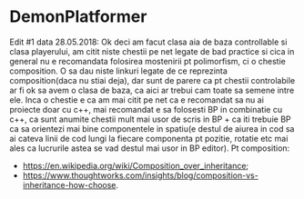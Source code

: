 # DemonPlatformer
Edit #1 data 28.05.2018:
Ok deci am facut clasa aia de baza controllable si clasa playerului, am citit niste chestii pe net legate de bad practice si cica in general nu e recomandata folosirea mostenirii pt polimorfism, ci o chestie composition. O sa dau niste linkuri legate de ce reprezinta composition(daca nu stiai deja), dar sunt de parere ca pt chestii controlabile ar fi ok sa avem o clasa de baza, ca aici ar trebui cam toate sa semene intre ele. Inca o chestie e ca am mai citit pe net ca e recomandat sa nu ai proiecte doar cu c++, mai recomandat e sa folosesti BP in combinatie cu c++, ca sunt anumite chestii mult mai usor de scris in BP + ca iti trebuie BP ca sa orientezi mai bine componentele in spatiu(e destul de aiurea in cod sa ai cateva linii de cod lungi la fiecare componenta pt pozitie, rotatie etc mai ales ca lucrurile astea se vad destul mai usor in BP editor).
Pt composition:
- https://en.wikipedia.org/wiki/Composition_over_inheritance;
- https://www.thoughtworks.com/insights/blog/composition-vs-inheritance-how-choose.
